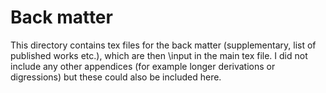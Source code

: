 # Back matter

This directory contains tex files for the back matter (supplementary, list of published works etc.), which are then \input in the main tex file.
I did not include any other appendices (for example longer derivations or digressions) but these could also be included here.
